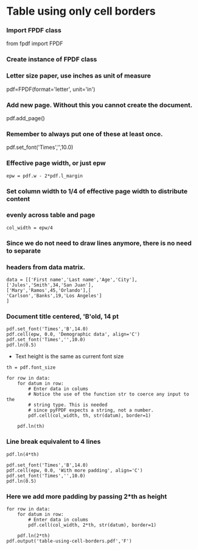 # Table using only cell borders

### Import FPDF class
from fpdf import FPDF
 
### Create instance of FPDF class
### Letter size paper, use inches as unit of measure
pdf=FPDF(format='letter', unit='in')
 
### Add new page. Without this you cannot create the document.
pdf.add_page()
 
### Remember to always put one of these at least once.
pdf.set_font('Times','',10.0) 
 
### Effective page width, or just epw
```
epw = pdf.w - 2*pdf.l_margin
``` 
### Set column width to 1/4 of effective page width to distribute content 
### evenly across table and page

```
col_width = epw/4
``` 

### Since we do not need to draw lines anymore, there is no need to separate
### headers from data matrix.

``` 
data = [['First name','Last name','Age','City'],
['Jules','Smith',34,'San Juan'],
['Mary','Ramos',45,'Orlando'],[
'Carlson','Banks',19,'Los Angeles']
]
``` 
### Document title centered, 'B'old, 14 pt
```
pdf.set_font('Times','B',14.0) 
pdf.cell(epw, 0.0, 'Demographic data', align='C')
pdf.set_font('Times','',10.0) 
pdf.ln(0.5)
``` 

* Text height is the same as current font size

```
th = pdf.font_size
 
for row in data:
    for datum in row:
        # Enter data in colums
        # Notice the use of the function str to coerce any input to the 
        # string type. This is needed
        # since pyFPDF expects a string, not a number.
        pdf.cell(col_width, th, str(datum), border=1)
 
    pdf.ln(th)
```
### Line break equivalent to 4 lines
```
pdf.ln(4*th)
 
pdf.set_font('Times','B',14.0) 
pdf.cell(epw, 0.0, 'With more padding', align='C')
pdf.set_font('Times','',10.0) 
pdf.ln(0.5)
``` 
### Here we add more padding by passing 2*th as height
```
for row in data:
    for datum in row:
        # Enter data in colums
        pdf.cell(col_width, 2*th, str(datum), border=1)
 
    pdf.ln(2*th)
pdf.output('table-using-cell-borders.pdf','F')
```
